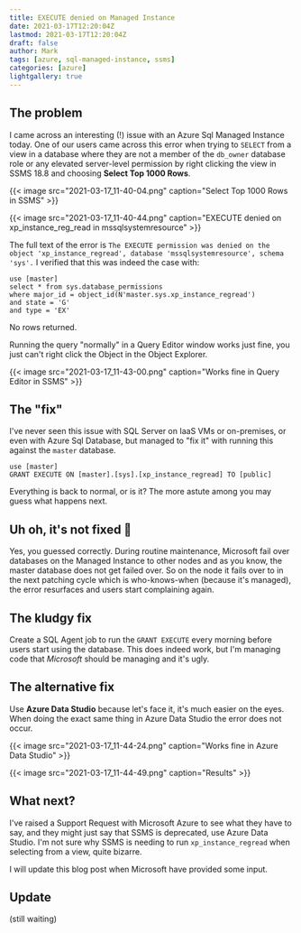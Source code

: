 ```yaml
---
title: EXECUTE denied on Managed Instance
date: 2021-03-17T12:20:04Z
lastmod: 2021-03-17T12:20:04Z
draft: false
author: Mark
tags: [azure, sql-managed-instance, ssms]
categories: [azure]
lightgallery: true
---
```

## The problem 

I came across an interesting (!) issue with an Azure Sql Managed Instance today. One of our users came across this error when trying to `SELECT` from a view in a database where they are not a member of the `db_owner` database role or any elevated server-level permission by right clicking the view in SSMS 18.8 and choosing **Select Top 1000 Rows**.

{{< image src="2021-03-17_11-40-04.png" caption="Select Top 1000 Rows in SSMS" >}}

{{< image src="2021-03-17_11-40-44.png" caption="EXECUTE denied on xp_instance_reg_read in mssqlsystemresource" >}}

The full text of the error is `The EXECUTE permission was denied on the object 'xp_instance_regread', database 'mssqlsystemresource', schema 'sys'.`
I verified that this was indeed the case with:

``` tsql
use [master]
select * from sys.database_permissions 
where major_id = object_id(N'master.sys.xp_instance_regread')
and state = 'G'
and type = 'EX'
```
No rows returned.

Running the query "normally" in a Query Editor window works just fine, you just can't right click the Object in the Object Explorer.

{{< image src="2021-03-17_11-43-00.png" caption="Works fine in Query Editor in SSMS" >}}


## The "fix"

I've never seen this issue with SQL Server on IaaS VMs or on-premises, or even with Azure Sql Database, but managed to "fix it" with running this against the `master` database.

``` tsql
use [master]
GRANT EXECUTE ON [master].[sys].[xp_instance_regread] TO [public]
```

Everything is back to normal, or is it? The more astute among you may guess what happens next.

## Uh oh, it's not fixed :grimacing:

Yes, you guessed correctly. During routine maintenance, Microsoft fail over databases on the Managed Instance to other nodes and as you know, the master database does not get failed over. So on the node it fails over to in the next patching cycle which is who-knows-when (because it's managed), the error resurfaces and users start complaining again.

## The kludgy fix

Create a SQL Agent job to run the `GRANT EXECUTE` every morning before users start using the database. This does indeed work, but I'm managing code that *Microsoft* should be managing and it's ugly.

## The alternative fix

Use **Azure Data Studio** because let's face it, it's much easier on the eyes. When doing the exact same thing in Azure Data Studio the error does not occur.

{{< image src="2021-03-17_11-44-24.png" caption="Works fine in Azure Data Studio" >}}

{{< image src="2021-03-17_11-44-49.png" caption="Results" >}}

## What next?

I've raised a Support Request with Microsoft Azure to see what they have to say, and they might just say that SSMS is deprecated, use Azure Data Studio. I'm not sure why SSMS is needing to run `xp_instance_regread` when selecting from a view, quite bizarre.

I will update this blog post when Microsoft have provided some input.

## Update

(still waiting)